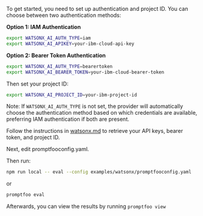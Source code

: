 To get started, you need to set up authentication and project ID. You can choose between two authentication methods:

**Option 1: IAM Authentication**
```sh
export WATSONX_AI_AUTH_TYPE=iam
export WATSONX_AI_APIKEY=your-ibm-cloud-api-key
```

**Option 2: Bearer Token Authentication**
```sh
export WATSONX_AI_AUTH_TYPE=bearertoken
export WATSONX_AI_BEARER_TOKEN=your-ibm-cloud-bearer-token
```

Then set your project ID:
```sh
export WATSONX_AI_PROJECT_ID=your-ibm-project-id
```

Note: If `WATSONX_AI_AUTH_TYPE` is not set, the provider will automatically choose the authentication method based on which credentials are available, preferring IAM authentication if both are present.

Follow the instructions in [watsonx.md](../../site/docs/providers/watsonx.md) to retrieve your API keys, bearer token, and project ID.

Next, edit promptfooconfig.yaml.

Then run:

```sh
npm run local -- eval --config examples/watsonx/promptfooconfig.yaml
```

or

```sh
promptfoo eval
```

Afterwards, you can view the results by running `promptfoo view`
